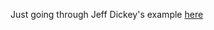 Just going through Jeff Dickey's example [here](https://medium.com/@dickeyxxx/best-practices-for-building-angular-js-apps-266c1a4a6917#.pr591moj5)
